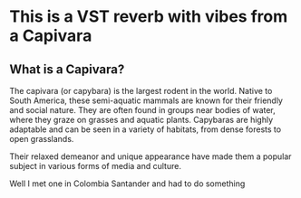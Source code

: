 # This is a VST reverb with vibes from a Capivara

## What is a Capivara?

The capivara (or capybara) is the largest rodent in the world. Native to South America, these semi-aquatic mammals are known for their friendly and social nature. They are often found in groups near bodies of water, where they graze on grasses and aquatic plants. Capybaras are highly adaptable and can be seen in a variety of habitats, from dense forests to open grasslands.

Their relaxed demeanor and unique appearance have made them a popular subject in various forms of media and culture.

Well I met one in Colombia Santander and had to do something
